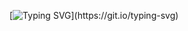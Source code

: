 [![Typing SVG](https://readme-typing-svg.demolab.com?font=Roboto+Slab&weight=700&size=40&duration=2000&pause=1000&color=6DA9E4&background=FF188000&center=true&vCenter=true&width=600&height=60&lines=HELLO+WORLD!;WELCOME+TO+MY+GITHUB!)](https://git.io/typing-svg)
